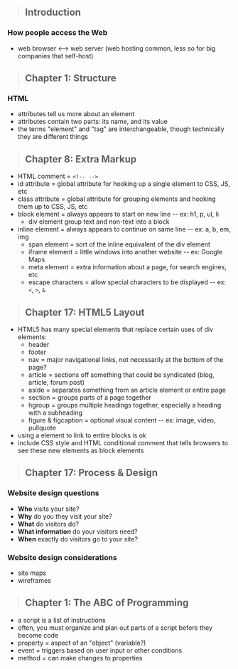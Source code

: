 > ## Introduction
### How people access the Web
- web browser <--> web server (web hosting common, less so for big companies that self-host)

> ## Chapter 1: Structure
### HTML
- attributes tell us more about an element
- attributes contain two parts: its name, and its value
- the terms "element" and "tag" are interchangeable, though technically they are different things

> ## Chapter 8: Extra Markup
- HTML comment = `<!-- -->`
- id attribute = global attribute for hooking up a single element to CSS, JS, etc
- class attribute = global attribute for grouping elements and hooking them up to CSS, JS, etc
- block element = always appears to start on new line -- ex: h1, p, ul, li
  - div element group text and non-text into a block
- inline element = always appears to continue on same line -- ex: a, b, em, img
  - span element = sort of the inline equivalent of the div element
  - iframe element = little windows into another website -- ex: Google Maps
  - meta element = extra information about a page, for search engines, etc
  - escape characters = allow special characters to be displayed -- ex: `<`, `>`, `&`

>  ## Chapter 17: HTML5 Layout
- HTML5 has many special elements that replace certain uses of div elements:
  - header
  - footer
  - nav = major navigational links, not necessarily at the bottom of the page?
  - article = sections off something that could be syndicated (blog, article, forum post)
  - aside = separates something from an article element or entire page
  - section = groups parts of a page together
  - hgroup = groups multiple headings together, especially a heading with a subheading
  - figure & figcaption = optional visual content -- ex: image, video, pullquote
- using a element to link to entire blocks is ok
- include CSS style and HTML conditional comment that tells browsers to see these new elements as block elements

> ## Chapter 17: Process & Design

### Website design questions
- **Who** visits your site?
- **Why** do you they visit your site?
- **What** do visitors do?
- **What information** do your visitors need?
- **When** exactly do visitors go to your site?

### Website design considerations
- site maps
- wireframes

> ## Chapter 1: The ABC of Programming
- a script is a list of instructions
- often, you must organize and plan out parts of a script before they become code
- property = aspect of an "object" (variable?)
- event = triggers based on user input or other conditions
- method = can make changes to properties